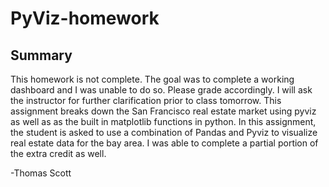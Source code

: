 # PyViz-homework

## Summary

This homework is not complete. The goal was to complete a working dashboard and I was unable to do so. Please grade accordingly. I will ask the instructor for further clarification prior to class tomorrow. This assignment breaks down the San Francisco real estate market using pyviz as well as as the built in matplotlib functions in python. In this assignment, the student is asked to use a combination of Pandas and Pyviz to visualize real estate data for the bay area. I was able to complete a partial portion of the extra credit as well.

-Thomas Scott
